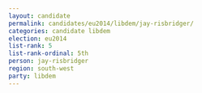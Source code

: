 ```yaml
---
layout: candidate
permalink: candidates/eu2014/libdem/jay-risbridger/
categories: candidate libdem
election: eu2014
list-rank: 5
list-rank-ordinal: 5th
person: jay-risbridger
region: south-west
party: libdem
---
```

